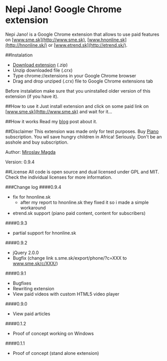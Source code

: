Nepi Jano! Google Chrome extension 
=======

Nepi Jano! is a Google Chrome extension that allows to use paid features on [www.sme.sk](http://www.sme.sk), [www.hnonline.sk](http://hnonline.sk/) or [www.etrend.sk](http://etrend.sk/).
 
##Instalation
* [Download extension](https://bitbucket.org/miroslavmagda/nepi-jano/downloads/nepi_jano_0.9.4.crx.zip) (.zip)
* Unzip downloaded file (.crx)
* Type chrome://extensions in your Google Chrome browser
* Drag and drop unziped (.crx) file to Google Chrome extensions tab

Before instalation make sure that you uninstalled older version of this extension (if you have it).

##How to use it
Just install extension and click on some paid link on [www.sme.sk](http://www.sme.sk) and wait for it...

##How it works
Read my [blog](http://blog.ejci.net/2013/04/21/piano-and-sme-sk/) post about it.

##Disclaimer
This extension was made only for test purposes.
Buy [Piano](http://www.pianomedia.sk) subscription. You wil save hungry children in Africa! Seriously. Don't be an asshole and buy subscription.


Author: [Miroslav Magda](http://ejci.net)

Version: 0.9.4

##License
All code is open source and dual licensed under GPL and MIT. Check the individual licenses for more information.


###Change log
####0.9.4
* fix for hnonline.sk
     - after my report to hnonline.sk they fixed it so i made a simple workaround
* etrend.sk support (piano paid content, content for subscribers)

####0.9.3
* partial support for hnonline.sk

####0.9.2
* jQuery 2.0.0
* Bugfix (change link s.sme.sk/export/phone/?c=XXX to www.sme.sk/c/XXX/)

####0.9.1
* Bugfixes
* Rewriting extension
* View paid videos with custom HTML5 video player

####0.9.0
* View paid articles

####0.1.2
* Proof of concept working on Windows

####0.1.1
* Proof of concept (stand alone extension)
